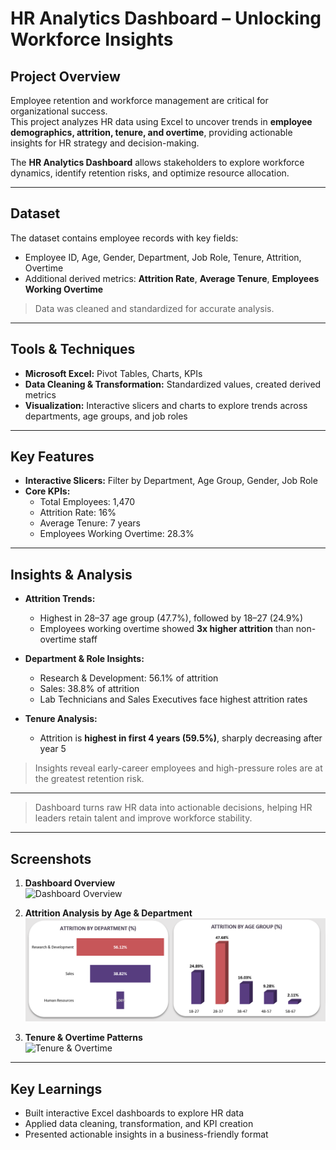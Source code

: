 # HR Analytics Dashboard – Unlocking Workforce Insights

## Project Overview

Employee retention and workforce management are critical for organizational success.  
This project analyzes HR data using Excel to uncover trends in **employee demographics, attrition, tenure, and overtime**, providing actionable insights for HR strategy and decision-making.

The **HR Analytics Dashboard** allows stakeholders to explore workforce dynamics, identify retention risks, and optimize resource allocation.

---

## Dataset

The dataset contains employee records with key fields:

* Employee ID, Age, Gender, Department, Job Role, Tenure, Attrition, Overtime  
* Additional derived metrics: **Attrition Rate**, **Average Tenure**, **Employees Working Overtime**

> Data was cleaned and standardized for accurate analysis.

---

## Tools & Techniques

* **Microsoft Excel:** Pivot Tables, Charts, KPIs  
* **Data Cleaning & Transformation:** Standardized values, created derived metrics  
* **Visualization:** Interactive slicers and charts to explore trends across departments, age groups, and job roles

---

## Key Features

* **Interactive Slicers:** Filter by Department, Age Group, Gender, Job Role  
* **Core KPIs:**  
  - Total Employees: 1,470  
  - Attrition Rate: 16%  
  - Average Tenure: 7 years  
  - Employees Working Overtime: 28.3%

---

## Insights & Analysis

* **Attrition Trends:**  
  - Highest in 28–37 age group (47.7%), followed by 18–27 (24.9%)  
  - Employees working overtime showed **3x higher attrition** than non-overtime staff  

* **Department & Role Insights:**  
  - Research & Development: 56.1% of attrition  
  - Sales: 38.8% of attrition  
  - Lab Technicians and Sales Executives face highest attrition rates  

* **Tenure Analysis:**  
  - Attrition is **highest in first 4 years (59.5%)**, sharply decreasing after year 5  

> Insights reveal early-career employees and high-pressure roles are at the greatest retention risk.

---

 

> Dashboard turns raw HR data into actionable decisions, helping HR leaders retain talent and improve workforce stability.

---

## Screenshots


1. **Dashboard Overview**  
   ![Dashboard Overview](screenshots/dashboard_overview.png)

2. **Attrition Analysis by Age & Department**  
   ![Attrition Insights](screenshots/attrition_insights.png)

3. **Tenure & Overtime Patterns**  
   ![Tenure & Overtime](screenshots/tenure_overtime.png)

---

## Key Learnings

* Built interactive Excel dashboards to explore HR data  
* Applied data cleaning, transformation, and KPI creation  
* Presented actionable insights in a business-friendly format  

